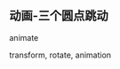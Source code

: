 
## 动画-三个圆点跳动

animate 

transform, rotate, animation

<CodeDemo :collapse="true">
  <template slot="code-template">
    <<< @/docs/.vuepress/examples/Loading2.vue?template
  </template>
  <template slot="code-script">
    <<< @/docs/.vuepress/examples/Loading2.vue?script
  </template>
  <template slot="code-style">
    <<< @/docs/.vuepress/examples/Loading2.vue?style
  </template>
  <Loading2 slot="demo"/>
</CodeDemo>
